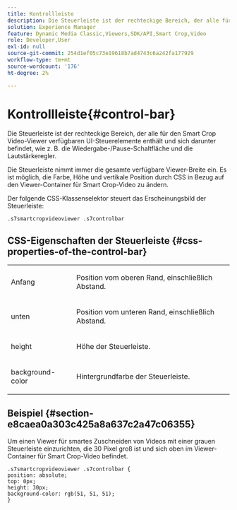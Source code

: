 ```yaml
---
title: Kontrollleiste
description: Die Steuerleiste ist der rechteckige Bereich, der alle für den Smart Crop Video-Viewer verfügbaren UI-Steuerelemente enthält und sich darunter befindet, wie z. B. die Wiedergabe-/Pause-Schaltfläche und die Lautstärkeregler.
solution: Experience Manager
feature: Dynamic Media Classic,Viewers,SDK/API,Smart Crop,Video
role: Developer,User
exl-id: null
source-git-commit: 254d1ef05c73e19618b7ad4743c6a242fa177929
workflow-type: tm+mt
source-wordcount: '176'
ht-degree: 2%

---
```


# Kontrollleiste{#control-bar}

Die Steuerleiste ist der rechteckige Bereich, der alle für den Smart Crop Video-Viewer verfügbaren UI-Steuerelemente enthält und sich darunter befindet, wie z. B. die Wiedergabe-/Pause-Schaltfläche und die Lautstärkeregler.

<!--<a id="section_061E550C1C1D4DB2BD663A898895B38C"></a>-->

Die Steuerleiste nimmt immer die gesamte verfügbare Viewer-Breite ein. Es ist möglich, die Farbe, Höhe und vertikale Position durch CSS in Bezug auf den Viewer-Container für Smart Crop-Video zu ändern.

Der folgende CSS-Klassenselektor steuert das Erscheinungsbild der Steuerleiste:

```
.s7smartcropvideoviewer .s7controlbar
```

## CSS-Eigenschaften der Steuerleiste {#css-properties-of-the-control-bar}

<table id="table_C48C56E696304C9BAFEE71BA9EA9A174"> 
 <tbody> 
  <tr> 
   <td colname="col1"> <p> <span class="codeph"> Anfang </span> </p> </td> 
   <td colname="col2"> <p>Position vom oberen Rand, einschließlich Abstand. </p> </td> 
  </tr> 
  <tr> 
   <td colname="col1"> <p> <span class="codeph"> unten </span> </p> </td> 
   <td colname="col2"> <p> Position vom unteren Rand, einschließlich Abstand. </p> </td> 
  </tr> 
  <tr> 
   <td colname="col1"> <p> <span class="codeph"> height </span> </p> </td> 
   <td colname="col2"> <p>Höhe der Steuerleiste. </p> </td> 
  </tr> 
  <tr> 
   <td colname="col1"> <p> <span class="codeph"> background-color </span> </p> </td> 
   <td colname="col2"> <p>Hintergrundfarbe der Steuerleiste. </p> </td> 
  </tr> 
 </tbody> 
</table>

## Beispiel {#section-e8caea0a303c425a8a637c2a47c06355}

Um einen Viewer für smartes Zuschneiden von Videos mit einer grauen Steuerleiste einzurichten, die 30 Pixel groß ist und sich oben im Viewer-Container für Smart Crop-Video befindet.

```
.s7smartcropvideoviewer .s7controlbar {  
position: absolute; 
top: 0px; 
height: 30px; 
background-color: rgb(51, 51, 51); 
}
```
